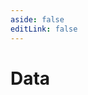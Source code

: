 ```yaml
---
aside: false
editLink: false
---
```


# Data

<script setup>
import Chart from '../../components/sample/data/index.vue'
</script>
<Chart/>

<!--@include: @/components/sample/data/index.md-->
